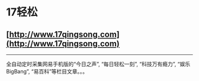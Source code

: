 # 17轻松
## [http://www.17qingsong.com](http://www.17qingsong.com)
--------

全自动定时采集网易手机版的“今日之声”, “每日轻松一刻”, “科技万有瘾力”, “娱乐BigBang”, “易百科”等栏目文章。。。